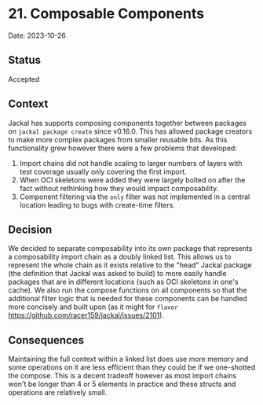 # 21. Composable Components

Date: 2023-10-26

## Status

Accepted

## Context

Jackal has supports composing components together between packages on `jackal package create` since v0.16.0.  This has allowed package creators to make more complex packages from smaller reusable bits.  As this functionality grew however there were a few problems that developed:

1. Import chains did not handle scaling to larger numbers of layers with test coverage usually only covering the first import.
2. When OCI skeletons were added they were largely bolted on after the fact without rethinking how they would impact composability.
3. Component filtering via the `only` filter was not implemented in a central location leading to bugs with create-time filters.

## Decision

We decided to separate composability into its own package that represents a composability import chain as a doubly linked list.  This allows us to represent the whole chain as it exists relative to the "head" Jackal package (the definition that Jackal was asked to build) to more easily handle packages that are in different locations (such as OCI skeletons in one's cache).  We also run the compose functions on all components so that the additional filter logic that is needed for these components can be handled more concisely and built upon (as it might for `flavor` https://github.com/racer159/jackal/issues/2101).

## Consequences

Maintaining the full context within a linked list does use more memory and some operations on it are less efficient than they could be if we one-shotted the compose.  This is a decent tradeoff however as most import chains won't be longer than 4 or 5 elements in practice and these structs and operations are relatively small.
